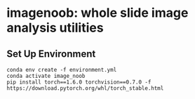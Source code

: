 # imagenoob: whole slide image analysis utilities

## Set Up Environment
```
conda env create -f environment.yml
conda activate image_noob
pip install torch==1.6.0 torchvision==0.7.0 -f https://download.pytorch.org/whl/torch_stable.html
```


